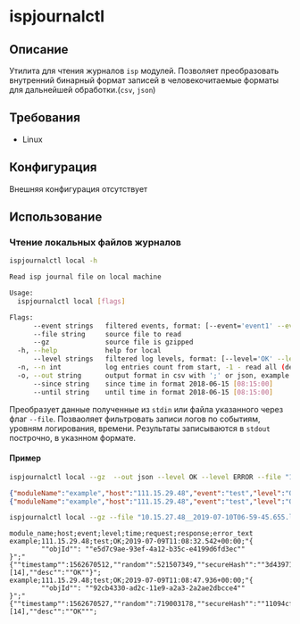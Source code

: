 # ispjournalctl
## Описание
Утилита для чтения журналов `isp` модулей.
Позволяет преобразовать внутренний бинарный формат записей в человекочитаемые форматы для дальнейшей обработки.(`csv`, `json`)
## Требования
* Linux
## Конфигурация
Внешняя конфигурация отсутствует
## Использование
### Чтение локальных файлов журналов
```sh
ispjournalctl local -h
```
```sh
Read isp journal file on local machine

Usage:
  ispjournalctl local [flags]

Flags:
      --event strings   filtered events, format: [--event='event1' --event='event2'], empty: show all
      --file string     source file to read
      --gz              source file is gzipped
  -h, --help            help for local
      --level strings   filtered log levels, format: [--level='OK' --level='WARN', --level='ERROR'], empty: show all
  -n, --n int           log entries count from start, -1 - read all (default 10)
  -o, --out string      output format in csv with ';' or json, example: --out='csv' (default "csv")
      --since string    since time in format 2018-06-15 [08:15:00]
      --until string    until time in format 2018-06-15 [08:15:00]
```
Преобразует данные полученные из `stdin` или файла указанного через флаг `--file`.
Позваоляет фильтровать записи логов по событиям, уровням логирования, времени.
Результаты записываются в `stdout` построчно, в указнном формате.

#### Пример
```sh
ispjournalctl local --gz  --out json --level OK --level ERROR --file "10.15.27.48__2019-07-10T06-59-45.655.log.gz"
```
```json
{"moduleName":"example","host":"111.15.29.48","event":"test","level":"OK","time":"2019-07-09T11:08:32.542+00:00","request":"{\n\t\"objId\": \"e5d7c9ae-93ef-4a12-b35c-e4199d6fd3ec\"\n}","response":"{\"timestamp\":1562670512,\"random\":521507349,\"secureHash\":\"3d439713b59e103e0ccd31a7cb9de12f3433fd814f2ae75632261e485b42b4c0\",\"code\":[14],\"desc\":\"OK\"}"}
{"moduleName":"example","host":"111.15.29.48","event":"test","level":"OK","time":"2019-07-09T11:08:47.936+00:00","request":"{\n\t\"objId\": \"92cb4330-ad2c-11e9-a2a3-2a2ae2dbcce4\"\n}","response":"{\"timestamp\":1562670527,\"random\":719003178,\"secureHash\":\"11094cfa98f983b12150c2936480160f692b21986afabcea06a70074a562e0c8\",\"code\":[14],\"desc\":\"OK\"}"}
```
```sh
ispjournalctl local --gz --file "10.15.27.48__2019-07-10T06-59-45.655.log.gz"
```
```csv
module_name;host;event;level;time;request;response;error_text
example;111.15.29.48;test;OK;2019-07-09T11:08:32.542+00:00;"{
        ""objId"": ""e5d7c9ae-93ef-4a12-b35c-e4199d6fd3ec""
}";"{""timestamp"":1562670512,""random"":521507349,""secureHash"":""3d439713b59e103e0ccd31a7cb9de12f3433fd814f2ae75632261e485b42b4c0"",""code"":[14],""desc"":""OK""}";
example;111.15.29.48;test;OK;2019-07-09T11:08:47.936+00:00;"{
        ""objId"": ""92cb4330-ad2c-11e9-a2a3-2a2ae2dbcce4""
}";"{""timestamp"":1562670527,""random"":719003178,""secureHash"":""11094cfa98f983b12150c2936480160f692b21986afabcea06a70074a562e0c8"",""code"":[14],""desc"":""OK""";
```

